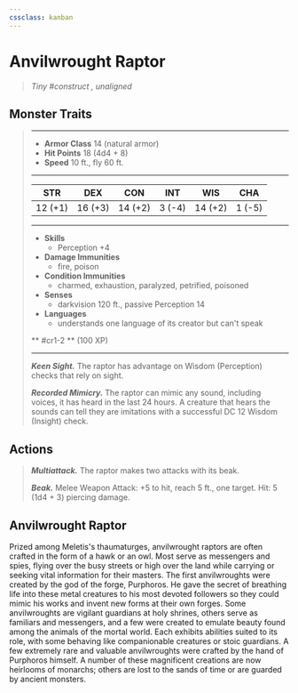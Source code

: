 ```yaml
---
cssclass: kanban
---
```


# Anvilwrought Raptor
>*Tiny #construct , unaligned*
## Monster Traits
>___
>- **Armor Class** 14 (natural armor)
>- **Hit Points** 18 (4d4 + 8)
>- **Speed** 10 ft., fly 60 ft.
>___
>|STR|DEX|CON|INT|WIS|CHA|
>|:---:|:---:|:---:|:---:|:---:|:---:|
>|12 (+1)|16 (+3)|14 (+2)|3 (-4)|14 (+2)|1 (-5)|
>___
>- **Skills**
>	 - Perception +4
>- **Damage Immunities**
>	 - fire, poison
>- **Condition Immunities**
>	 - charmed, exhaustion, paralyzed, petrified, poisoned
>- **Senses**
>	 - darkvision 120 ft., passive Perception 14
>- **Languages**
>	 - understands one language of its creator but can't speak
>
> ** #cr1-2 ** (100 XP)
>___
>***Keen Sight.*** The raptor has advantage on Wisdom (Perception) checks that rely on sight.  
>
>***Recorded Mimicry.*** The raptor can mimic any sound, including voices, it has heard in the last 24 hours. A creature that hears the sounds can tell they are imitations with a successful DC 12 Wisdom (Insight) check.  
>
## Actions
>***Multiattack.*** The raptor makes two attacks with its beak.  
>
>***Beak.*** Melee Weapon Attack: +5 to hit, reach 5 ft., one target. Hit: 5 (1d4 + 3) piercing damage.
## Anvilwrought Raptor
Prized among Meletis's thaumaturges, anvilwrought raptors are often crafted in the form of a hawk or an owl. Most serve as messengers and spies, flying over the busy streets or high over the land while carrying or seeking vital information for their masters.
The first anvilwroughts were created by the god of the forge, Purphoros. He gave the secret of breathing life into these metal creatures to his most devoted followers so they could mimic his works and invent new forms at their own forges.
Some anvilwroughts are vigilant guardians at holy shrines, others serve as familiars and messengers, and a few were created to emulate beauty found among the animals of the mortal world. Each exhibits abilities suited to its role, with some behaving like companionable creatures or stoic guardians.
A few extremely rare and valuable anvilwroughts were crafted by the hand of Purphoros himself. A number of these magnificent creations are now heirlooms of monarchs; others are lost to the sands of time or are guarded by ancient monsters.